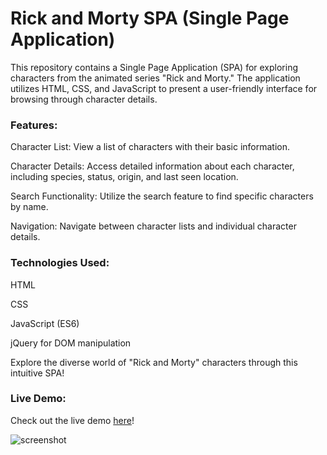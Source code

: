 # Rick and Morty SPA (Single Page Application)

This repository contains a Single Page Application (SPA) for exploring characters from the animated series "Rick and Morty." The application utilizes HTML, CSS, and JavaScript to present a user-friendly interface for browsing through character details.


### Features:

Character List: View a list of characters with their basic information.

Character Details: Access detailed information about each character, including species, status, origin, and last seen location.

Search Functionality: Utilize the search feature to find specific characters by name.

Navigation: Navigate between character lists and individual character details.


### Technologies Used:

HTML

CSS

JavaScript (ES6)

jQuery for DOM manipulation


Explore the diverse world of "Rick and Morty" characters through this intuitive SPA!

### Live Demo:
Check out the live demo [here](https://carloscasaleiro.github.io/rick-and-morty-spa/)!

![screenshot](https://github.com/carloscasaleiro/spaRickMorty/assets/139387646/f23ed469-b382-47f2-9fce-973cd67ef219)
